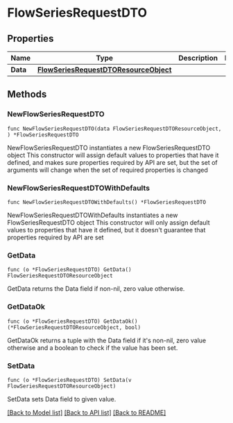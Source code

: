 # FlowSeriesRequestDTO

## Properties

Name | Type | Description | Notes
------------ | ------------- | ------------- | -------------
**Data** | [**FlowSeriesRequestDTOResourceObject**](FlowSeriesRequestDTOResourceObject.md) |  | 

## Methods

### NewFlowSeriesRequestDTO

`func NewFlowSeriesRequestDTO(data FlowSeriesRequestDTOResourceObject, ) *FlowSeriesRequestDTO`

NewFlowSeriesRequestDTO instantiates a new FlowSeriesRequestDTO object
This constructor will assign default values to properties that have it defined,
and makes sure properties required by API are set, but the set of arguments
will change when the set of required properties is changed

### NewFlowSeriesRequestDTOWithDefaults

`func NewFlowSeriesRequestDTOWithDefaults() *FlowSeriesRequestDTO`

NewFlowSeriesRequestDTOWithDefaults instantiates a new FlowSeriesRequestDTO object
This constructor will only assign default values to properties that have it defined,
but it doesn't guarantee that properties required by API are set

### GetData

`func (o *FlowSeriesRequestDTO) GetData() FlowSeriesRequestDTOResourceObject`

GetData returns the Data field if non-nil, zero value otherwise.

### GetDataOk

`func (o *FlowSeriesRequestDTO) GetDataOk() (*FlowSeriesRequestDTOResourceObject, bool)`

GetDataOk returns a tuple with the Data field if it's non-nil, zero value otherwise
and a boolean to check if the value has been set.

### SetData

`func (o *FlowSeriesRequestDTO) SetData(v FlowSeriesRequestDTOResourceObject)`

SetData sets Data field to given value.



[[Back to Model list]](../README.md#documentation-for-models) [[Back to API list]](../README.md#documentation-for-api-endpoints) [[Back to README]](../README.md)


